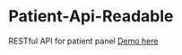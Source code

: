# Patient-Api-Readable
RESTful API for patient panel
[Demo here](https://lingmyat.github.io/Patient-Api-Readable) 
